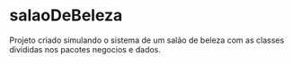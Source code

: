 # salaoDeBeleza
Projeto criado simulando o sistema de um salão de beleza com as classes divididas nos pacotes negocios e dados.
